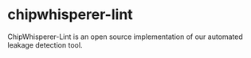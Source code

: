 # chipwhisperer-lint
ChipWhisperer-Lint is an open source implementation of our automated leakage detection tool.
